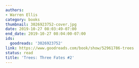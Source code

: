 ```yaml
---
authors:
- Warren Ellis
category: books
thumbnail: 3026923752-cover.jpg
date: 2019-10-27 08:03:49-07:00
end_date: 2019-10-27 08:04:00-07:00
ids:
  goodreads: '3026923752'
link: https://www.goodreads.com/book/show/52961786-trees
status: read
title: 'Trees: Three Fates #2'
---
```

